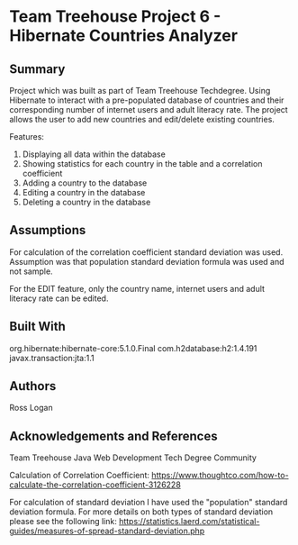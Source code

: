 # Team Treehouse Project 6 - Hibernate Countries Analyzer

## Summary

Project which was built as part of Team Treehouse Techdegree. Using Hibernate to
interact with a pre-populated database of countries and their corresponding 
number of internet users and adult literacy rate. The project allows the user
to add new countries and edit/delete existing countries.

Features:
1. Displaying all data within the database
2. Showing statistics for each country in the table and a correlation coefficient
3. Adding a country to the database
4. Editing a country in the database
5. Deleting a country in the database

## Assumptions

For calculation of the correlation coefficient standard deviation was used. Assumption
was that population standard deviation formula was used and not sample. 

For the EDIT feature, only the country name, internet users and adult literacy rate
can be edited. 


## Built With

org.hibernate:hibernate-core:5.1.0.Final
com.h2database:h2:1.4.191
javax.transaction:jta:1.1

## Authors

Ross Logan

## Acknowledgements and References

Team Treehouse Java Web Development Tech Degree Community

Calculation of Correlation Coefficient:
https://www.thoughtco.com/how-to-calculate-the-correlation-coefficient-3126228

For calculation of standard deviation I have used the "population" standard deviation
formula. For more details on both types of standard deviation please see the following link:
https://statistics.laerd.com/statistical-guides/measures-of-spread-standard-deviation.php